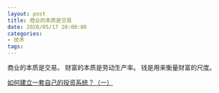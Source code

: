 ```yaml
---
layout: post
title: 商业的本质是交易
date: 2020/05/17 20:00:00
categories:
- 技术
tags:
---
```


商业的本质是交易。
财富的本质是劳动生产率。
钱是用来衡量财富的尺度。

[如何建立一套自己的投资系统？（一）](https://mp.weixin.qq.com/s/jzDx3qaX99w0RrbSmBs3fg)